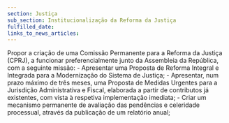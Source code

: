 ```yaml
---
section: Justiça
sub_section: Institucionalização da Reforma da Justiça
fulfilled_date:
links_to_news_articles:
---
```


Propor a criação de uma Comissão Permanente para a Reforma da Justiça (CPRJ), a funcionar preferencialmente junto da Assembleia da República, com a seguinte missão: - Apresentar uma Proposta de Reforma Integral e Integrada para a Modernização do Sistema de Justiça; - Apresentar, num prazo máximo de três meses, uma Proposta de Medidas Urgentes para a Jurisdição Administrativa e Fiscal, elaborada a partir de contributos já existentes, com vista à respetiva implementação imediata; - Criar um mecanismo permanente de avaliação das pendências e celeridade processual, através da publicação de um relatório anual;